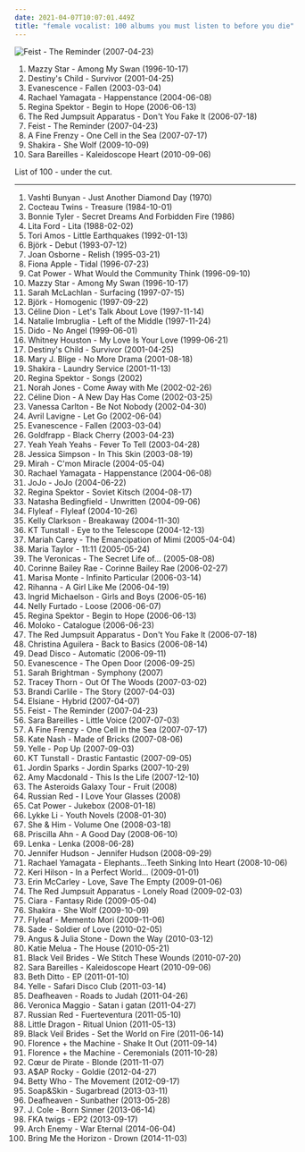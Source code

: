 ```yaml
---
date: 2021-04-07T10:07:01.449Z
title: "female vocalist: 100 albums you must listen to before you die"
---
```

![Feist - The Reminder (2007-04-23)](http://coverartarchive.org/release/805d6908-afee-3a49-b6e0-e9ca5ce6a452/16767229098-500.jpg "Feist - The Reminder (2007-04-23)")
<ol class="albums">
<li data-cover="http://coverartarchive.org/release/3ee6bd30-4a23-40cb-9958-d0c321ccdff3/17361537089-500.jpg" data-tags="female vocalists, indie, alternative, alternative rock, indie rock, indie pop, female singers, female, pop, rock, girls, indie-rock, female vocals, female vocalist, female artists, female vocal, female voices, indie-pop" role="button">Mazzy Star - Among My Swan (1996-10-17)</li>
<li data-cover="https://via.placeholder.com/450" data-tags="rnb" role="button">Destiny's Child - Survivor (2001-04-25)</li>
<li data-cover="http://coverartarchive.org/release/0d36931b-831a-3663-90a1-57b2210e19f3/2107137774-500.jpg" data-tags="rock" role="button">Evanescence - Fallen (2003-03-04)</li>
<li data-cover="http://coverartarchive.org/release/afa6abfc-c25c-46ad-bf82-dfb1e0befc5d/11779004677-500.jpg" data-tags="female vocalists, indie" role="button">Rachael Yamagata - Happenstance (2004-06-08)</li>
<li data-cover="http://coverartarchive.org/release/7c48653c-8e50-4f8b-91a4-25321c500fed/25262967822-500.jpg" data-tags="female vocalists, indie, singer-songwriter" role="button">Regina Spektor - Begin to Hope (2006-06-13)</li>
<li data-cover="http://coverartarchive.org/release/76360728-22dd-4c57-86d2-481b4a2e88fc/12966416160-500.jpg" data-tags="rock, alternative rock, emo, screamo" role="button">The Red Jumpsuit Apparatus - Don't You Fake It (2006-07-18)</li>
<li data-cover="http://coverartarchive.org/release/805d6908-afee-3a49-b6e0-e9ca5ce6a452/16767229098-500.jpg" data-tags="indie, female vocalists, indie pop, female vocalist, pop, alternative, indie rock" role="button">Feist - The Reminder (2007-04-23)</li>
<li data-cover="https://img.discogs.com/JEIfc9NdY3c9F5eLEJxd9_dr_54=/fit-in/600x527/filters:strip_icc():format(jpeg):mode_rgb():quality(90)/discogs-images/R-1148059-1202040265.jpeg.jpg" data-tags="female vocalist, indie" role="button">A Fine Frenzy - One Cell in the Sea (2007-07-17)</li>
<li data-cover="http://coverartarchive.org/release/d4b44066-c686-465e-a68a-4c5248b7466e/2133462264-500.jpg" data-tags="shakira, pop, dance" role="button">Shakira - She Wolf (2009-10-09)</li>
<li data-cover="http://coverartarchive.org/release/af33bbb3-7977-417c-8620-68cdc6f028d1/16108982654-500.jpg" data-tags="female vocalist" role="button">Sara Bareilles - Kaleidoscope Heart (2010-09-06)</li>
</ol>
List of 100 - under the cut.
<!-- more -->

_________________

<ol class="albums">
<li data-cover="https://img.discogs.com/2x-W2u8k9mU9yX_EUoj7jyLfKac=/fit-in/600x600/filters:strip_icc():format(jpeg):mode_rgb():quality(90)/discogs-images/R-640394-1504973916-3642.jpeg.jpg" data-tags="folk, female vocalists, indie, alternative" role="button">
Vashti Bunyan - Just Another Diamond Day (1970)
</li>
<li data-cover="http://coverartarchive.org/release/bc6dee20-448c-387d-8eb4-a7cb737ae1b7/23441368012-500.jpg" data-tags="dream pop" role="button">
Cocteau Twins - Treasure (1984-10-01)
</li>
<li data-cover="http://coverartarchive.org/release/96a3712c-34d7-4572-b1f1-57386b35900d/11361311426-500.jpg" data-tags="rock, female vocalist, bonnie tyler" role="button">
Bonnie Tyler - Secret Dreams And Forbidden Fire (1986)
</li>
<li data-cover="http://coverartarchive.org/release/decbc9c9-02bb-4d2c-8998-90775a2266e8/13474985144-500.jpg" data-tags="hard rock, female vocalist, 80s, glam metal, heavy metal, hair metal" role="button">
Lita Ford - Lita (1988-02-02)
</li>
<li data-cover="http://coverartarchive.org/release/66b1a283-08e3-4096-b4b6-38bb8cba30ab/6560076366-500.jpg" data-tags="alternative, piano, female vocalists, 90s" role="button">
Tori Amos - Little Earthquakes (1992-01-13)
</li>
<li data-cover="http://coverartarchive.org/release/3945b500-1e03-3060-89a2-82b0938d8397/23040661690-500.jpg" data-tags="electronic, alternative" role="button">
Björk - Debut (1993-07-12)
</li>
<li data-cover="http://coverartarchive.org/release/cf2d4879-5b57-446c-a344-73edc2c953ee/2125238082-500.jpg" data-tags="rock" role="button">
Joan Osborne - Relish (1995-03-21)
</li>
<li data-cover="http://coverartarchive.org/release/e1bba6de-84e1-37db-9123-6901cb01ec8d/1402280819-500.jpg" data-tags="female vocalists, alternative" role="button">
Fiona Apple - Tidal (1996-07-23)
</li>
<li data-cover="http://coverartarchive.org/release/cb552dc7-b0fe-4bcd-b864-1b3940baee8c/6010090362-500.jpg" data-tags="indie, female vocalists, female, alternative, indie rock, female singers, pop, rock, alternative rock, indie pop, female vocals, female vocalist, female voices, girls, indie-rock, female artists, female vocal, indie-pop, love song" role="button">
Cat Power - What Would the Community Think (1996-09-10)
</li>
<li data-cover="http://coverartarchive.org/release/3ee6bd30-4a23-40cb-9958-d0c321ccdff3/17361537089-500.jpg" data-tags="female vocalists, indie, alternative, alternative rock, indie rock, indie pop, female singers, female, pop, rock, girls, indie-rock, female vocals, female vocalist, female artists, female vocal, female voices, indie-pop" role="button">
Mazzy Star - Among My Swan (1996-10-17)
</li>
<li data-cover="http://coverartarchive.org/release/e427c52c-60f4-3df4-9493-2df0734d85aa/3198645256-500.jpg" data-tags="female vocalists" role="button">
Sarah McLachlan - Surfacing (1997-07-15)
</li>
<li data-cover="http://coverartarchive.org/release/7a2ad97a-55e9-48a4-953b-45ddc10f7f0f/3778603775-500.jpg" data-tags="electronic, alternative" role="button">
Björk - Homogenic (1997-09-22)
</li>
<li data-cover="http://coverartarchive.org/release/e242203e-fa5f-401e-ade9-ff12907ccd93/4017146272-500.jpg" data-tags="pop, celine dion" role="button">
Céline Dion - Let's Talk About Love (1997-11-14)
</li>
<li data-cover="http://coverartarchive.org/release/13e46e8d-b4c4-4669-b76c-3cc461569e56/25963924896-500.jpg" data-tags="pop" role="button">
Natalie Imbruglia - Left of the Middle (1997-11-24)
</li>
<li data-cover="http://coverartarchive.org/release/7a9b4a0c-0888-4889-804b-eae4f6a2d4b5/7948199430-500.jpg" data-tags="pop, dido, female vocalists" role="button">
Dido - No Angel (1999-06-01)
</li>
<li data-cover="https://img.discogs.com/wcbeSKP_aB4pvG4rgyduqbSndRQ=/fit-in/600x600/filters:strip_icc():format(jpeg):mode_rgb():quality(90)/discogs-images/R-10368880-1496116674-5471.jpeg.jpg" data-tags="90s, soul, rnb, pop, female vocalists" role="button">
Whitney Houston - My Love Is Your Love (1999-06-21)
</li>
<li data-cover="https://via.placeholder.com/450" data-tags="rnb" role="button">
Destiny's Child - Survivor (2001-04-25)
</li>
<li data-cover="https://img.discogs.com/2Q7yBavtKprmJuGM2-2N9VSLyow=/fit-in/600x591/filters:strip_icc():format(jpeg):mode_rgb():quality(90)/discogs-images/R-4010103-1372561683-8385.jpeg.jpg" data-tags="rnb, female vocalists" role="button">
Mary J. Blige - No More Drama (2001-08-18)
</li>
<li data-cover="http://coverartarchive.org/release/6217e136-71e2-3c8e-b4f5-57d264fa0773/2133435434-500.jpg" data-tags="shakira, pop, latin" role="button">
Shakira - Laundry Service (2001-11-13)
</li>
<li data-cover="http://coverartarchive.org/release/fcb8a3df-61cc-450e-9c9a-fbcfddffae84/16146902869-500.jpg" data-tags="piano, female vocalists" role="button">
Regina Spektor - Songs (2002)
</li>
<li data-cover="http://coverartarchive.org/release/a7b9e4e4-b21e-4c70-8aee-5fa555796225/16662903606-500.jpg" data-tags="jazz" role="button">
Norah Jones - Come Away with Me (2002-02-26)
</li>
<li data-cover="https://img.discogs.com/LpWfFwFZQzH36xcj-eoXMpjLS70=/fit-in/600x849/filters:strip_icc():format(jpeg):mode_rgb():quality(90)/discogs-images/R-6745844-1591846017-8819.jpeg.jpg" data-tags="celine dion, pop" role="button">
Céline Dion - A New Day Has Come (2002-03-25)
</li>
<li data-cover="https://img.discogs.com/dkhZXlvLTx_aGR7ZToz677n-kns=/fit-in/600x600/filters:strip_icc():format(jpeg):mode_rgb():quality(90)/discogs-images/R-369088-1210402893.jpeg.jpg" data-tags="pop" role="button">
Vanessa Carlton - Be Not Nobody (2002-04-30)
</li>
<li data-cover="http://coverartarchive.org/release/bd2fef46-f003-477f-bfb0-6b4de66cfcea/1855817166-500.jpg" data-tags="pop rock" role="button">
Avril Lavigne - Let Go (2002-06-04)
</li>
<li data-cover="http://coverartarchive.org/release/0d36931b-831a-3663-90a1-57b2210e19f3/2107137774-500.jpg" data-tags="rock" role="button">
Evanescence - Fallen (2003-03-04)
</li>
<li data-cover="http://coverartarchive.org/release/4eb6eba2-4d90-3482-8a02-9af0a27ae5cb/24003006332-500.jpg" data-tags="electronic, electronica" role="button">
Goldfrapp - Black Cherry (2003-04-23)
</li>
<li data-cover="http://coverartarchive.org/release/ce74eeee-8e30-34db-addd-5ea135500e2e/5835206005-500.jpg" data-tags="indie rock, indie, rock" role="button">
Yeah Yeah Yeahs - Fever To Tell (2003-04-28)
</li>
<li data-cover="http://coverartarchive.org/release/aec0aab6-e302-449e-8bd4-f1947b15297e/5686176057-500.jpg" data-tags="pop" role="button">
Jessica Simpson - In This Skin (2003-08-19)
</li>
<li data-cover="https://img.discogs.com/kqYj4ochAeSGmKUFfOnxgKhxmf0=/fit-in/475x422/filters:strip_icc():format(jpeg):mode_rgb():quality(90)/discogs-images/R-525696-1285843401.jpeg.jpg" data-tags="indie, female vocalists, female, indie pop, rock, indie rock, female vocalist, pop, alternative, alternative rock, girls, indie-rock, female vocals, female artists, female vocal, female voices, female singers, indie-pop, love song" role="button">
Mirah - C'mon Miracle (2004-05-04)
</li>
<li data-cover="http://coverartarchive.org/release/afa6abfc-c25c-46ad-bf82-dfb1e0befc5d/11779004677-500.jpg" data-tags="female vocalists, indie" role="button">
Rachael Yamagata - Happenstance (2004-06-08)
</li>
<li data-cover="http://coverartarchive.org/release/3b97be74-25cf-487a-9a55-905f8b61a222/27975675575-500.jpg" data-tags="pop" role="button">
JoJo - JoJo (2004-06-22)
</li>
<li data-cover="http://coverartarchive.org/release/39af013c-fe41-413e-8909-066147967c57/16197647081-500.jpg" data-tags="singer-songwriter, female vocalists, anti-folk" role="button">
Regina Spektor - Soviet Kitsch (2004-08-17)
</li>
<li data-cover="https://img.discogs.com/qkvDofuDAKamlVevQ6NpGVxtJCY=/fit-in/600x599/filters:strip_icc():format(jpeg):mode_rgb():quality(90)/discogs-images/R-567304-1132414198.jpeg.jpg" data-tags="pop" role="button">
Natasha Bedingfield - Unwritten (2004-09-06)
</li>
<li data-cover="https://img.discogs.com/siliP9KWt0ywP1IntEzYd8rCZ84=/fit-in/350x350/filters:strip_icc():format(jpeg):mode_rgb():quality(90)/discogs-images/R-789078-1403779298-7728.jpeg.jpg" data-tags="alternative rock, rock, female vocalists" role="button">
Flyleaf - Flyleaf (2004-10-26)
</li>
<li data-cover="http://coverartarchive.org/release/6342cca6-fdff-4c88-b876-02ae109195bf/18168439287-500.jpg" data-tags="pop" role="button">
Kelly Clarkson - Breakaway (2004-11-30)
</li>
<li data-cover="https://img.discogs.com/uab3AD5Gc4ImQL_OSmNQqaSwO1Y=/fit-in/600x591/filters:strip_icc():format(jpeg):mode_rgb():quality(90)/discogs-images/R-664042-1478671475-7937.jpeg.jpg" data-tags="female vocalists" role="button">
KT Tunstall - Eye to the Telescope (2004-12-13)
</li>
<li data-cover="https://img.discogs.com/ZB9c7-tmuK9P6zRfd92W2_UF2k0=/fit-in/600x858/filters:strip_icc():format(jpeg):mode_rgb():quality(90)/discogs-images/R-5419521-1602094564-5998.jpeg.jpg" data-tags="rnb, pop, mariah carey, female vocalists" role="button">
Mariah Carey - The Emancipation of Mimi (2005-04-04)
</li>
<li data-cover="http://coverartarchive.org/release/e721f43f-bac5-4459-a318-f47fe57b507a/15009927886-500.jpg" data-tags="chill, indie rock, female vocalist" role="button">
Maria Taylor - 11:11 (2005-05-24)
</li>
<li data-cover="http://coverartarchive.org/release/8fde8d7d-3f56-3d6e-8025-c8e9e5e76038/14903323808-500.jpg" data-tags="pop, pop punk, the veronicas" role="button">
The Veronicas - The Secret Life of... (2005-08-08)
</li>
<li data-cover="https://img.discogs.com/cJD9YaMrOcFcA8aD_WRJTCk8vCM=/fit-in/600x595/filters:strip_icc():format(jpeg):mode_rgb():quality(90)/discogs-images/R-3635262-1391952508-1369.jpeg.jpg" data-tags="soul" role="button">
Corinne Bailey Rae - Corinne Bailey Rae (2006-02-27)
</li>
<li data-cover="https://img.discogs.com/xVH-CTZ3jRiH1J-EMleJXli3ApU=/fit-in/500x500/filters:strip_icc():format(jpeg):mode_rgb():quality(90)/discogs-images/R-1394873-1215973578.jpeg.jpg" data-tags="brazilian" role="button">
Marisa Monte - Infinito Particular (2006-03-14)
</li>
<li data-cover="http://coverartarchive.org/release/c3f71ac7-d8e1-4e21-8fd8-2fcfd82e1d0f/14539810071-500.jpg" data-tags="pop, rnb, rihanna" role="button">
Rihanna - A Girl Like Me (2006-04-19)
</li>
<li data-cover="http://coverartarchive.org/release/f8fc46b2-ee63-4e41-8203-296e370f1168/10361326815-500.jpg" data-tags="singer-songwriter" role="button">
Ingrid Michaelson - Girls and Boys (2006-05-16)
</li>
<li data-cover="http://coverartarchive.org/release/bc8e84c6-c841-321c-ba2a-3dec63126872/17919825722-500.jpg" data-tags="pop" role="button">
Nelly Furtado - Loose (2006-06-07)
</li>
<li data-cover="http://coverartarchive.org/release/7c48653c-8e50-4f8b-91a4-25321c500fed/25262967822-500.jpg" data-tags="female vocalists, indie, singer-songwriter" role="button">
Regina Spektor - Begin to Hope (2006-06-13)
</li>
<li data-cover="http://coverartarchive.org/release/0526cd89-0e9f-4fd1-bf29-c349091396f4/15207616068-500.jpg" data-tags="electronic, trip-hop, female vocalists" role="button">
Moloko - Catalogue (2006-06-23)
</li>
<li data-cover="http://coverartarchive.org/release/76360728-22dd-4c57-86d2-481b4a2e88fc/12966416160-500.jpg" data-tags="rock, alternative rock, emo, screamo" role="button">
The Red Jumpsuit Apparatus - Don't You Fake It (2006-07-18)
</li>
<li data-cover="http://coverartarchive.org/release/d0445642-1485-3c54-a670-3b577da64906/4161828676-500.jpg" data-tags="pop, soul, rnb" role="button">
Christina Aguilera - Back to Basics (2006-08-14)
</li>
<li data-cover="https://img.discogs.com/F7NdB3AiaY8hk3T_jOsqSELwcIc=/fit-in/600x600/filters:strip_icc():format(jpeg):mode_rgb():quality(90)/discogs-images/R-800221-1160064522.jpeg.jpg" data-tags="alternative, electro, female vocalist" role="button">
Dead Disco - Automatic (2006-09-11)
</li>
<li data-cover="http://coverartarchive.org/release/b0a43312-26f6-46e1-b751-f24f54413e9f/6183360728-500.jpg" data-tags="rock, gothic rock" role="button">
Evanescence - The Open Door (2006-09-25)
</li>
<li data-cover="https://img.discogs.com/yN1TDls6ZCOnqUGsiJ48a5Yfk2w=/fit-in/600x600/filters:strip_icc():format(jpeg):mode_rgb():quality(90)/discogs-images/R-1393131-1523761238-6659.jpeg.jpg" data-tags="opera, female vocalist, classical symphony, sarah brightman" role="button">
Sarah Brightman - Symphony (2007)
</li>
<li data-cover="https://img.discogs.com/9GwAEUu3_IZbi_fxbL665Lac9s8=/fit-in/590x582/filters:strip_icc():format(jpeg):mode_rgb():quality(90)/discogs-images/R-1405900-1336081977.jpeg.jpg" data-tags="electropop, female vocalist, electronic" role="button">
Tracey Thorn - Out Of The Woods (2007-03-02)
</li>
<li data-cover="http://coverartarchive.org/release/019438e9-9ab2-444f-b31a-cb87e48a372a/22983477967-500.jpg" data-tags="female vocalists, brandi carlile, singer-songwriter, start to finish albums" role="button">
Brandi Carlile - The Story (2007-04-03)
</li>
<li data-cover="http://coverartarchive.org/release/5a2161b8-0ce9-4452-812e-94d0b40d2c01/15293691504-500.jpg" data-tags="trip-hop" role="button">
Elsiane - Hybrid (2007-04-07)
</li>
<li data-cover="http://coverartarchive.org/release/805d6908-afee-3a49-b6e0-e9ca5ce6a452/16767229098-500.jpg" data-tags="indie, female vocalists, indie pop, female vocalist, pop, alternative, indie rock" role="button">
Feist - The Reminder (2007-04-23)
</li>
<li data-cover="http://coverartarchive.org/release/bb65a0e6-41c3-42dc-be56-1e2064eb1b2f/13725245197-500.jpg" data-tags="pop" role="button">
Sara Bareilles - Little Voice (2007-07-03)
</li>
<li data-cover="https://img.discogs.com/JEIfc9NdY3c9F5eLEJxd9_dr_54=/fit-in/600x527/filters:strip_icc():format(jpeg):mode_rgb():quality(90)/discogs-images/R-1148059-1202040265.jpeg.jpg" data-tags="female vocalist, indie" role="button">
A Fine Frenzy - One Cell in the Sea (2007-07-17)
</li>
<li data-cover="https://img.discogs.com/G-80IlCFUDTqAssTbS0pDeA3AcI=/fit-in/600x596/filters:strip_icc():format(jpeg):mode_rgb():quality(90)/discogs-images/R-1104100-1465185364-3063.jpeg.jpg" data-tags="indie pop, british" role="button">
Kate Nash - Made of Bricks (2007-08-06)
</li>
<li data-cover="http://coverartarchive.org/release/114af478-2f11-4832-8db2-f52b04ec90e1/6440753475-500.jpg" data-tags="french" role="button">
Yelle - Pop Up (2007-09-03)
</li>
<li data-cover="https://img.discogs.com/Ac6KrOzJLeBWuioFwn1OsSnLvgM=/fit-in/600x539/filters:strip_icc():format(jpeg):mode_rgb():quality(90)/discogs-images/R-1236134-1341822714-7399.jpeg.jpg" data-tags="pop, rock, folk" role="button">
KT Tunstall - Drastic Fantastic (2007-09-05)
</li>
<li data-cover="http://coverartarchive.org/release/b86285db-3459-37e8-a190-493ac9b7954f/21075550304-500.jpg" data-tags="pop, rnb" role="button">
Jordin Sparks - Jordin Sparks (2007-10-29)
</li>
<li data-cover="http://coverartarchive.org/release/4846826f-c71e-4172-9229-4e1ff7d3e033/2338491060-500.jpg" data-tags="female vocalists, pop" role="button">
Amy Macdonald - This Is the Life (2007-12-10)
</li>
<li data-cover="https://img.discogs.com/3EuGRj1Niu-gr54UjDtoeO_-Szc=/fit-in/600x600/filters:strip_icc():format(jpeg):mode_rgb():quality(90)/discogs-images/R-1932415-1319718765.jpeg.jpg" data-tags="soul, female vocalists, electronic, jazz, indie pop" role="button">
The Asteroids Galaxy Tour - Fruit (2008)
</li>
<li data-cover="http://coverartarchive.org/release/3c4b4019-e51b-4334-811f-ca2621f32187/20956673504-500.jpg" data-tags="singer-songwriter, female vocalist, can you hear the rain" role="button">
Russian Red - I Love Your Glasses (2008)
</li>
<li data-cover="http://coverartarchive.org/release/472ab586-be69-4bdb-8f90-af1d25e754a6/22781705669-500.jpg" data-tags="female vocalists, covers, jazz, cover" role="button">
Cat Power - Jukebox (2008-01-18)
</li>
<li data-cover="http://coverartarchive.org/release/b1bdb840-cda8-3506-9773-90418c275e5d/20132331254-500.jpg" data-tags="swedish, indie pop, female vocalists" role="button">
Lykke Li - Youth Novels (2008-01-30)
</li>
<li data-cover="http://coverartarchive.org/release/ee79e860-68e7-46ad-bebb-8a003a1dc7a4/4804280407-500.jpg" data-tags="indie" role="button">
She & Him - Volume One (2008-03-18)
</li>
<li data-cover="http://coverartarchive.org/release/e2571a99-f9f8-4fa1-bdd2-22740cdcb31f/26625457519-500.jpg" data-tags="folk, female vocalists, female vocalist" role="button">
Priscilla Ahn - A Good Day (2008-06-10)
</li>
<li data-cover="https://img.discogs.com/Mj-VniH_KORzVNWCsLnQ3Oqouk0=/fit-in/500x500/filters:strip_icc():format(jpeg):mode_rgb():quality(90)/discogs-images/R-1479106-1222759285.jpeg.jpg" data-tags="pop" role="button">
Lenka - Lenka (2008-06-28)
</li>
<li data-cover="https://img.discogs.com/rd6R_UoVuFq1fxeQaYc9gIYpXMQ=/fit-in/450x450/filters:strip_icc():format(jpeg):mode_rgb():quality(90)/discogs-images/R-1511336-1225102309.jpeg.jpg" data-tags="jennifer hudson, soul" role="button">
Jennifer Hudson - Jennifer Hudson (2008-09-29)
</li>
<li data-cover="https://img.discogs.com/mzztKFzYH1uhoDlcMzS0sVNixBc=/fit-in/600x529/filters:strip_icc():format(jpeg):mode_rgb():quality(90)/discogs-images/R-1545566-1248028809.jpeg.jpg" data-tags="alternative rock, blues rock, female vocalist" role="button">
Rachael Yamagata - Elephants...Teeth Sinking Into Heart (2008-10-06)
</li>
<li data-cover="http://coverartarchive.org/release/7f9b8600-7662-41ff-bf56-f0ad86d5631a/16281294365-500.jpg" data-tags="pop" role="button">
Keri Hilson - In a Perfect World... (2009-01-01)
</li>
<li data-cover="https://img.discogs.com/IoPytAH2_fifYpRzlbCRYXNdUgE=/fit-in/500x500/filters:strip_icc():format(jpeg):mode_rgb():quality(90)/discogs-images/R-1642586-1234064589.jpeg.jpg" data-tags="female vocalist" role="button">
Erin McCarley - Love, Save The Empty (2009-01-06)
</li>
<li data-cover="https://img.discogs.com/ECgdKUcUeuBXftXptLCijuH3Ck8=/fit-in/225x225/filters:strip_icc():format(jpeg):mode_rgb():quality(90)/discogs-images/R-2756160-1299611878.jpeg.jpg" data-tags="female fronted metal, female vocalists, hair metal, reggaeton, female vocalist, queercore, goregrind, homocore, brutal death metal, nsbm, a campire and a tent and a flashlight and some matches and a tree and that river and my glasses and a spaceship and a really really big bear but the bear is really really far away, drops wet cement on unsuspecting crippled children, a place for people with that tiny black spot on their brain to go when the darkness leaks out and does what it wills, erotic, brutal deathcore, nazi, crimes against humanity, national socialist black metal, swag, fashioncore, antifa, niggacore, a campfire and a tent and a flashlight and some matches and a tree and that river and my glasses and a spaceship and a really really big bear but the bear is really really far away, music to suck cock to, homoerotic, man in the pickle suit tricked me again, wagnerian arrangements, no pubic hair, music to have anal sex to" role="button">
The Red Jumpsuit Apparatus - Lonely Road (2009-02-03)
</li>
<li data-cover="https://img.discogs.com/seNp3NoWnr-TUnz9tjaaEhLFeSk=/fit-in/450x450/filters:strip_icc():format(jpeg):mode_rgb():quality(90)/discogs-images/R-2038279-1260197851.jpeg.jpg" data-tags="female vocalists, pop, ciara" role="button">
Ciara - Fantasy Ride (2009-05-04)
</li>
<li data-cover="http://coverartarchive.org/release/d4b44066-c686-465e-a68a-4c5248b7466e/2133462264-500.jpg" data-tags="shakira, pop, dance" role="button">
Shakira - She Wolf (2009-10-09)
</li>
<li data-cover="http://coverartarchive.org/release/ab1a46d9-45a9-4cb2-8ae2-e0eff63d9042/1236764317-500.jpg" data-tags="alternative rock" role="button">
Flyleaf - Memento Mori (2009-11-06)
</li>
<li data-cover="http://coverartarchive.org/release/06697697-6019-31eb-b5a0-f7bc3c861bbe/4896141275-500.jpg" data-tags="soul" role="button">
Sade - Soldier of Love (2010-02-05)
</li>
<li data-cover="https://img.discogs.com/LrhznqUrhrbnOX4LXZY3sr6kwJw=/fit-in/293x293/filters:strip_icc():format(jpeg):mode_rgb():quality(90)/discogs-images/R-2187241-1268704983.jpeg.jpg" data-tags="folk, australian, acoustic, indie" role="button">
Angus & Julia Stone - Down the Way (2010-03-12)
</li>
<li data-cover="http://coverartarchive.org/release/da7f308f-d48c-41a4-9101-cdc062857ad5/7002612016-500.jpg" data-tags="pop, female vocalist" role="button">
Katie Melua - The House (2010-05-21)
</li>
<li data-cover="http://coverartarchive.org/release/93ec657e-220a-4d21-a4c2-dc1028221ed5/8675348488-500.jpg" data-tags="post-hardcore" role="button">
Black Veil Brides - We Stitch These Wounds (2010-07-20)
</li>
<li data-cover="http://coverartarchive.org/release/af33bbb3-7977-417c-8620-68cdc6f028d1/16108982654-500.jpg" data-tags="female vocalist" role="button">
Sara Bareilles - Kaleidoscope Heart (2010-09-06)
</li>
<li data-cover="https://img.discogs.com/8KeiDw_Q_q-hZW8ryWwrAkr2zJc=/fit-in/600x600/filters:strip_icc():format(jpeg):mode_rgb():quality(90)/discogs-images/R-2652046-1295039348.gif.jpg" data-tags="disco, female vocalist, beth ditto" role="button">
Beth Ditto - EP (2011-01-10)
</li>
<li data-cover="http://coverartarchive.org/release/654b2ebd-a5e8-419e-bf56-70d9c79309fe/5526539361-500.jpg" data-tags="electronic, french" role="button">
Yelle - Safari Disco Club (2011-03-14)
</li>
<li data-cover="http://coverartarchive.org/release/e6b250b5-d81f-4303-95c0-460e1c3ce897/17498799005-500.jpg" data-tags="atmospheric black metal, black metal, post-rock" role="button">
Deafheaven - Roads to Judah (2011-04-26)
</li>
<li data-cover="http://coverartarchive.org/release/09d67cf4-23bc-4213-a560-c6f4adcbe336/27167280969-500.jpg" data-tags="swedish, svenskt, female vocalist, 10s, swedish poprock" role="button">
Veronica Maggio - Satan i gatan (2011-04-27)
</li>
<li data-cover="https://img.discogs.com/o05yWSBOKT3HgtC8ilBMpVhim7I=/fit-in/500x500/filters:strip_icc():format(jpeg):mode_rgb():quality(90)/discogs-images/R-2903044-1306494863.jpeg.jpg" data-tags="spanish, female vocalist" role="button">
Russian Red - Fuerteventura (2011-05-10)
</li>
<li data-cover="https://img.discogs.com/SmWzFHMp4iRkXEpAx0Oc-PKF90I=/fit-in/450x453/filters:strip_icc():format(jpeg):mode_rgb():quality(90)/discogs-images/R-3033588-1312713162.jpeg.jpg" data-tags="trip-hop" role="button">
Little Dragon - Ritual Union (2011-05-13)
</li>
<li data-cover="http://coverartarchive.org/release/50e98987-a1bd-48d9-9e21-52c69f45071d/1718126861-500.jpg" data-tags="hard rock" role="button">
Black Veil Brides - Set the World on Fire (2011-06-14)
</li>
<li data-cover="http://coverartarchive.org/release/14ddee9e-a6ea-4f52-98e9-2785496352e8/7311581193-500.jpg" data-tags="female vocalists, alternative" role="button">
Florence + the Machine - Shake It Out (2011-09-14)
</li>
<li data-cover="http://coverartarchive.org/release/c4cd4554-e6c2-4474-9e03-305b586007a1/17890002299-500.jpg" data-tags="indie, female vocalists" role="button">
Florence + the Machine - Ceremonials (2011-10-28)
</li>
<li data-cover="http://coverartarchive.org/release/d38eff7e-ba07-45f1-8e46-9b4e230628cb/3005956305-500.jpg" data-tags="french, female vocalist" role="button">
Cœur de Pirate - Blonde (2011-11-07)
</li>
<li data-cover="http://coverartarchive.org/release/47db0ca6-078c-4b2c-84e3-462141d540cf/1095434037-500.jpg" data-tags="female fronted metal, hip-hop, hair metal, skinhead, reggaeton, female vocalist, queercore, gold, rac, goregrind, homocore, deathcore, brutal death metal, nsbm, deathgrind, hatecore, crunkcore, brutal deathcore, nazi, crimes against humanity, national socialist black metal, fashioncore, antifa, moshcore, blackcore, nigga, music to suck cock to, homoerotic, music to have anal sex to, asap rocky,  a$ap rocky" role="button">
A$AP Rocky - Goldie (2012-04-27)
</li>
<li data-cover="http://coverartarchive.org/release/8b484d1b-65ce-4f84-b0c9-d022f1125ce2/6559339900-500.jpg" data-tags="electronica, electropop, pop, indie pop, upbeat, female vocalist" role="button">
Betty Who - The Movement (2012-09-17)
</li>
<li data-cover="http://coverartarchive.org/release/590146dd-f60e-445f-a428-eb8550640e04/5258183155-500.jpg" data-tags="dark, female vocalist, dark ambient, 10s, 2010s, neoclassical, my gang 13, 2013: favourite albums, d4rk c4rn1v4l" role="button">
Soap&Skin - Sugarbread (2013-03-11)
</li>
<li data-cover="http://coverartarchive.org/release/2c6513c0-7b01-4b36-836c-d400e80e8072/25313095145-500.jpg" data-tags="post-black metal, blackgaze" role="button">
Deafheaven - Sunbather (2013-05-28)
</li>
<li data-cover="http://coverartarchive.org/release/d32d031a-0a3a-44b5-9d7e-2a6a21790e04/4402882720-500.jpg" data-tags="hip hop, j cole, born sinner" role="button">
J. Cole - Born Sinner (2013-06-14)
</li>
<li data-cover="http://coverartarchive.org/release/d9e9ec1a-8f79-4b92-8e43-da6603a43e34/5253500057-500.jpg" data-tags="trip-hop, electronic" role="button">
FKA twigs - EP2 (2013-09-17)
</li>
<li data-cover="http://coverartarchive.org/release/fcf13fb9-6887-42e1-9b80-fd2e8446dff2/15541280931-500.jpg" data-tags="melodic death metal" role="button">
Arch Enemy - War Eternal (2014-06-04)
</li>
<li data-cover="http://coverartarchive.org/release/304c9ca2-90a7-46ec-98d3-36ce28714ec2/8655187028-500.jpg" data-tags="true norwegian black metal, female fronted metal, female vocalists, reggaeton, female vocalist, queercore, post-hardcore, goregrind, homocore, brutal death metal, nsbm, a campire and a tent and a flashlight and some matches and a tree and that river and my glasses and a spaceship and a really really big bear but the bear is really really far away, drops wet cement on unsuspecting crippled children, a place for people with that tiny black spot on their brain to go when the darkness leaks out and does what it wills, erotic, true metal, true black metal, brutal deathcore, nazi, crimes against humanity, national socialist black metal, swag, fashioncore, antifa, niggacore, gay black metal, a campfire and a tent and a flashlight and some matches and a tree and that river and my glasses and a spaceship and a really really big bear but the bear is really really far away, music to suck cock to, homoerotic, man in the pickle suit tricked me again, wagnerian arrangements, no pubic hair, music to have anal sex to, gaygrind, proud to be gay" role="button">
Bring Me the Horizon - Drown (2014-11-03)
</li>
</ol>